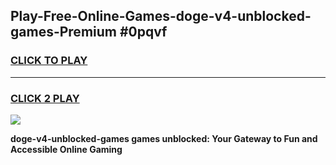 
## Play-Free-Online-Games-doge-v4-unblocked-games-Premium #0pqvf
<h3>
<a href="https://premium.freeplayer.one?title=doge-v4-unblocked-games&ref=8M">CLICK TO PLAY</a></h3>
<hr>

<h3>
<a href="https://premium.freeplayer.one?title=doge-v4-unblocked-games&ref=8M">CLICK 2 PLAY</a>
  
</h3>

<a href="https://premium.freeplayer.one?title=doge-v4-unblocked-games&ref=8M"><img src="https://clearcache.store/games.png"></a>


**doge-v4-unblocked-games games unblocked: Your Gateway to Fun and Accessible Online Gaming**
